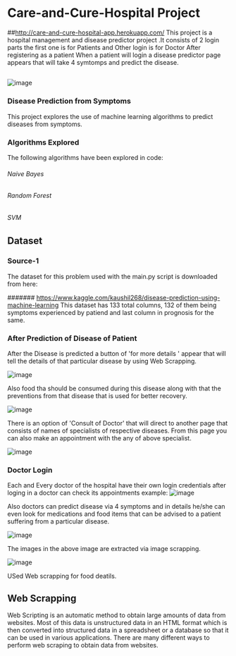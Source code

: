 # Care-and-Cure-Hospital Project
##http://care-and-cure-hospital-app.herokuapp.com/
This project is a hospital management and disease predictor project  .It consists of 2 login parts the first one is for Patients and Other login is for Doctor
After registering as a patient When a patient will login a disease predictor page appears that will take 4 symtomps and predict the disease.
##
![image](https://user-images.githubusercontent.com/55012463/120025811-dcb72f80-c00e-11eb-896a-4f5f6db1a020.png)

### Disease Prediction from Symptoms
This project explores the use of machine learning algorithms to predict diseases from symptoms.

### Algorithms Explored
The following algorithms have been explored in code:
###### Naive Bayes
###### Random Forest
###### SVM

## Dataset
### Source-1
The dataset for this problem used with the main.py script is downloaded from here:

####### https://www.kaggle.com/kaushil268/disease-prediction-using-machine-learning
This dataset has 133 total columns, 132 of them being symptoms experienced by patiend and last column in prognosis for the same.
### After Prediction of Disease of Patient 
After the Disease is predicted a button of  'for more details ' appear that will tell the details of that particular disease by using Web Scrapping.


![image](https://user-images.githubusercontent.com/55012463/120025349-2b17fe80-c00e-11eb-8725-cdcf6615c72c.png)

Also food tha  should be consumed  during this disease along with that the preventions from that disease that is used for better recovery. 


![image](https://user-images.githubusercontent.com/55012463/120025392-3cf9a180-c00e-11eb-9acc-612a287b9d1f.png)

There is an option of 'Consult of Doctor' that will direct to another page that consists of names of specialists of respective diseases. From this page you can also make an appointment with the any of above specialist.


![image](https://user-images.githubusercontent.com/55012463/120025439-4daa1780-c00e-11eb-8eaf-9187bd7c5222.png)

 ### Doctor Login
 Each and Every doctor of the hospital have their own login credentials after loging in a doctor can check its appointments example:
 ![image](https://user-images.githubusercontent.com/55012463/120026505-cf4e7500-c00f-11eb-938a-ab2a5815811b.png)

Also doctors can predict disease via 4 symptoms and in details he/she can even look for medications and food items that can be advised to a patient suffering from a particular disease.

![image](https://user-images.githubusercontent.com/55012463/120026956-6f0c0300-c010-11eb-8255-d02b86867fc8.png)
 
 The images in the above image are extracted via image scrapping. 

![image](https://user-images.githubusercontent.com/55012463/120026988-7501e400-c010-11eb-8ddf-386bb6d8c89b.png)

USed Web scrapping for food deatils.

## Web Scrapping
Web Scripting is an automatic method to obtain large amounts of data from websites. Most of this data is unstructured data in an HTML format which is then converted into structured data in a spreadsheet or a database so that it can be used in various applications. There are many different ways to perform web scraping to obtain data from websites.
